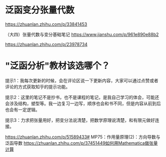 # 泛函变分张量代数
https://zhuanlan.zhihu.com/p/33841453


（大四）张量代数与变分基础笔记
https://www.jianshu.com/p/961e890e88b2

https://zhuanlan.zhihu.com/p/23978734

# "泛函分析"教材该选哪个？
提示1：我每次更新的时候，会在评论区说一下更新内容，大家可以通过点赞或者评论的方式获取知乎的提示功能。

提示2：这里的笔记不是抄书，也不是课程的笔记，是我自己学习的体会，可能还会涉及结构，塑型等。我一边复习一边写，顺序也会和书不同，但是内容从前到后也会有一定逻辑。

提示3：力求把张量用好，把变分法说清楚，把数学原理说清楚，和有限元做好连接。

https://zhuanlan.zhihu.com/p/51589433# MP75：作用量原理(2)：方向导数与泛函导数
https://zhuanlan.zhihu.com/p/37451449如何用Mathematica做张量计算











